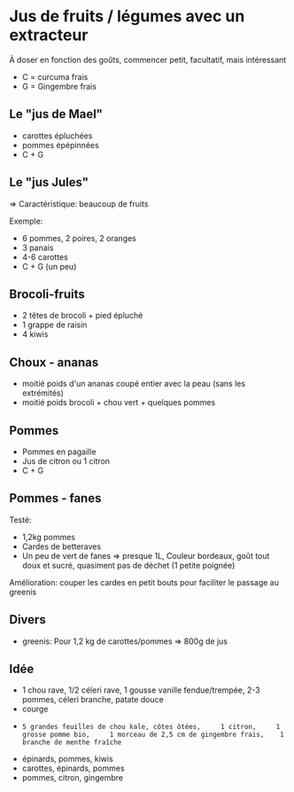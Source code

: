# Jus de fruits / légumes avec un extracteur

À doser en fonction des goûts, commencer petit, facultatif, mais intéressant
* C = curcuma frais
* G = Gingembre frais

## Le "jus de Mael"

* carottes épluchées
* pommes épépinnées
* C + G

## Le "jus Jules"

=> Caractéristique: beaucoup de fruits

Exemple:
* 6 pommes, 2 poires, 2 oranges
* 3 panais
* 4-6 carottes
* C + G (un peu)

## Brocoli-fruits

* 2 têtes de brocoli + pied épluché
* 1 grappe de raisin
* 4 kiwis

## Choux - ananas

* moitié poids d'un ananas coupé entier avec la peau (sans les extrémités)
* moitié poids brocoli + chou vert + quelques pommes

## Pommes

* Pommes en pagaille
* Jus de citron ou 1 citron
* C + G

## Pommes - fanes

Testé:
* 1,2kg pommes
* Cardes de betteraves
* Un peu de vert de fanes
=> presque 1L, Couleur bordeaux, goût tout doux et sucré, quasiment pas de déchet (1 petite poignée)

Amélioration: couper les cardes en petit bouts pour faciliter le passage au greenis

## Divers

* greenis: Pour 1,2 kg de carottes/pommes => 800g de jus

## Idée

* 1 chou rave, 1/2 céleri rave, 1 gousse vanille fendue/trempée, 2-3 pommes, céleri branche, patate douce
* courge
*     5 grandes feuilles de chou kale, côtes ôtées,     1 citron,     1 grosse pomme bio,     1 morceau de 2,5 cm de gingembre frais,    1 branche de menthe fraîche
* épinards, pommes, kiwis
* carottes, épinards, pommes
* pommes, citron, gingembre
